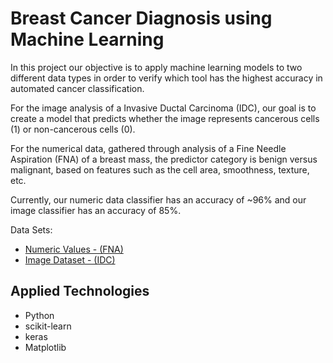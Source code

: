 # Breast Cancer Diagnosis using Machine Learning

In this project our objective is to apply machine learning models to two different data types in order to verify which tool has the highest accuracy in automated cancer classification.

For the image analysis of a Invasive Ductal Carcinoma (IDC), our goal is to create a model that predicts whether the image represents cancerous cells (1) or non-cancerous cells (0). 

For the numerical data, gathered through analysis of a Fine Needle Aspiration (FNA) of a breast mass, the predictor category is benign versus malignant, based on features such as the cell area, smoothness, texture, etc.

Currently, our numeric data classifier has an accuracy of ~96% and our image classifier has an accuracy of 85%.

Data Sets: 
* [Numeric Values - (FNA)](https://www.kaggle.com/uciml/breast-cancer-wisconsin-data)
* [Image Dataset - (IDC)](https://www.kaggle.com/paultimothymooney/breast-histopathology-images)

## Applied Technologies
* Python
* scikit-learn
* keras
* Matplotlib

